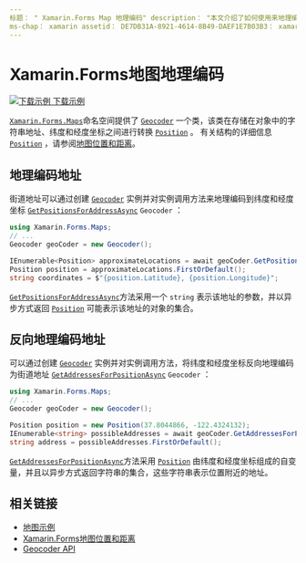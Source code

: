 ```yaml
---
标题： " Xamarin.Forms Map 地理编码" description： "本文介绍了如何使用来地理编码和反向地理编码映射数据 Xamarin.Forms 。Maps Geocoder 类。 "
ms-chap： xamarin assetid： DE7DB31A-8921-4614-8B49-DAEF1E7B03B3： xamarin 窗体作者： davidbritch： dabritch ms. 日期：10/22/2019 非 loc： [ Xamarin.Forms ， Xamarin.Essentials ]
---
```


# <a name="xamarinforms-map-geocoding"></a>Xamarin.Forms地图地理编码

[![下载示例](~/media/shared/download.png) 下载示例](https://docs.microsoft.com/samples/xamarin/xamarin-forms-samples/workingwithmaps)

[`Xamarin.Forms.Maps`](xref:Xamarin.Forms.Maps)命名空间提供了 [`Geocoder`](xref:Xamarin.Forms.Maps.Geocoder) 一个类，该类在存储在对象中的字符串地址、纬度和经度坐标之间进行转换 [`Position`](xref:Xamarin.Forms.Maps.Position) 。 有关结构的详细信息 [`Position`](xref:Xamarin.Forms.Maps.Position) ，请参阅[地图位置和距离](position-distance.md)。

## <a name="geocode-an-address"></a>地理编码地址

街道地址可以通过创建 [`Geocoder`](xref:Xamarin.Forms.Maps.Geocoder) 实例并对实例调用方法来地理编码到纬度和经度坐标 [`GetPositionsForAddressAsync`](xref:Xamarin.Forms.Maps.Geocoder.GetPositionsForAddressAsync*) `Geocoder` ：

```csharp
using Xamarin.Forms.Maps;
// ...
Geocoder geoCoder = new Geocoder();

IEnumerable<Position> approximateLocations = await geoCoder.GetPositionsForAddressAsync("Pacific Ave, San Francisco, California");
Position position = approximateLocations.FirstOrDefault();
string coordinates = $"{position.Latitude}, {position.Longitude}";
```

[`GetPositionsForAddressAsync`](xref:Xamarin.Forms.Maps.Geocoder.GetPositionsForAddressAsync*)方法采用一个 `string` 表示该地址的参数，并以异步方式返回 [`Position`](xref:Xamarin.Forms.Maps.Position) 可能表示该地址的对象的集合。

## <a name="reverse-geocode-an-address"></a>反向地理编码地址

可以通过创建 [`Geocoder`](xref:Xamarin.Forms.Maps.Geocoder) 实例并对实例调用方法，将纬度和经度坐标反向地理编码为街道地址 [`GetAddressesForPositionAsync`](xref:Xamarin.Forms.Maps.Geocoder.GetAddressesForPositionAsync*) `Geocoder` ：

```csharp
using Xamarin.Forms.Maps;
// ...
Geocoder geoCoder = new Geocoder();

Position position = new Position(37.8044866, -122.4324132);
IEnumerable<string> possibleAddresses = await geoCoder.GetAddressesForPositionAsync(position);
string address = possibleAddresses.FirstOrDefault();
```

[`GetAddressesForPositionAsync`](xref:Xamarin.Forms.Maps.Geocoder.GetAddressesForPositionAsync*)方法采用 [`Position`](xref:Xamarin.Forms.Maps.Position) 由纬度和经度坐标组成的自变量，并且以异步方式返回字符串的集合，这些字符串表示位置附近的地址。

## <a name="related-links"></a>相关链接

- [地图示例](https://docs.microsoft.com/samples/xamarin/xamarin-forms-samples/workingwithmaps)
- [Xamarin.Forms地图位置和距离](position-distance.md)
- [Geocoder API](xref:Xamarin.Forms.Maps.Geocoder)
